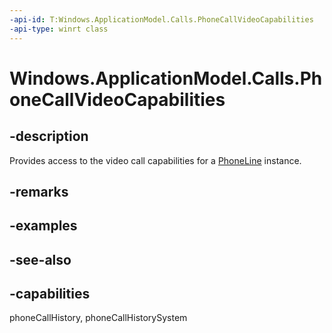 ```yaml
---
-api-id: T:Windows.ApplicationModel.Calls.PhoneCallVideoCapabilities
-api-type: winrt class
---
```


<!-- Class syntax.
public class PhoneCallVideoCapabilities : Windows.ApplicationModel.Calls.IPhoneCallVideoCapabilities
-->

# Windows.ApplicationModel.Calls.PhoneCallVideoCapabilities

## -description
Provides access to the video call capabilities for a [PhoneLine](phoneline.md) instance.

## -remarks

## -examples

## -see-also

## -capabilities
phoneCallHistory, phoneCallHistorySystem
